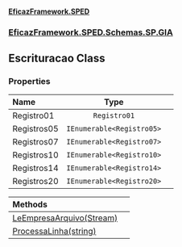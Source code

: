 #### [EficazFramework.SPED](EficazFrameworkSPED.md 'EficazFramework SPED')
### [EficazFramework.SPED.Schemas.SP.GIA](EficazFramework.SPED.Schemas.SP.GIA.md 'EficazFramework.SPED.Schemas.SP.GIA')

## Escrituracao Class
### Properties

| Name | Type | |
| :--- | :---: | :--- |
| Registro01 | `Registro01` |  |
| Registros05 | `IEnumerable<Registro05>` |  |
| Registros07 | `IEnumerable<Registro07>` |  |
| Registros10 | `IEnumerable<Registro10>` |  |
| Registros14 | `IEnumerable<Registro14>` |  |
| Registros20 | `IEnumerable<Registro20>` |  |

| Methods | |
| :--- | :--- |
| [LeEmpresaArquivo(Stream)](EficazFramework.SPED.Schemas.SP.GIA/Escrituracao/LeEmpresaArquivo(Stream).md 'EficazFramework.SPED.Schemas.SP.GIA.Escrituracao.LeEmpresaArquivo(System.IO.Stream)') | |
| [ProcessaLinha(string)](EficazFramework.SPED.Schemas.SP.GIA/Escrituracao/ProcessaLinha(string).md 'EficazFramework.SPED.Schemas.SP.GIA.Escrituracao.ProcessaLinha(string)') | |
